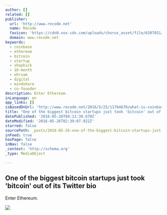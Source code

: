 ```yaml
---
author: []
related: []
publisher:
  url: 'http://www.recode.net'
  name: Recode
  favicon: 'https://cdn0.vox-cdn.com/uploads/chorus_asset/file/6397031/recode_favicon-64.0.png'
  domain: www.recode.net
keywords:
  - coinbase
  - ethereum
  - bitcoin
  - startup
  - shopkick
  - 18-month
  - ehrsam
  - digital
  - mindshare
  - co-founder
description: Enter Ethereum.
inLanguage: en
app_links: []
isBasedOnUrl: 'http://www.recode.net/2016/5/25/11764670/what-is-coinbase-bitcoin-ethereum'
title: "One of the biggest bitcoin startups just took 'bitcoin' out of its Twitter bio"
datePublished: '2016-05-26T04:12:38.670Z'
dateModified: '2016-05-26T02:39:07.922Z'
starred: false
sourcePath: _posts/2016-05-26-one-of-the-biggest-bitcoin-startups-just-took-bitcoin-out.md
inFeed: true
hasPage: false
inNav: false
_context: 'http://schema.org'
_type: MediaObject

---
```

<article style=""><h1>One of the biggest bitcoin startups just took 'bitcoin' out of its Twitter bio</h1><p>Enter Ethereum.</p><img src="https://cdn3.vox-cdn.com/uploads/chorus_image/image/49673693/451216438.0.jpg" /></article>